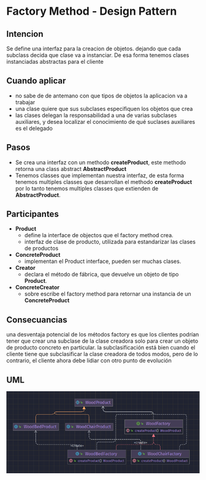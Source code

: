 # Factory Method - Design Pattern
## Intencion
Se define una interfaz para la creacion de objetos. dejando que cada subclass decida que clase va a instanciar.
De esa forma tenemos clases instanciadas abstractas para el cliente
## Cuando aplicar
* no sabe de de antemano con que tipos de objetos la aplicacion va a trabajar
* una clase quiere que sus subclases especifiquen los objetos que crea
* las clases delegan la responsabilidad a una de varias subclases auxiliares, y desea localizar el conocimiento de qué suclases auxiliares es el delegado
## Pasos
* Se crea una interfaz con un methodo **createProduct**, este methodo retorna una class abstract **AbstractProduct**
* Tenemos classes que implementan nuestra interfaz, de esta forma tenemos multiples classes que desarrollan el methodo
**createProduct** por lo tanto tenemos multiples classes que extienden de **AbstractProduct**.
## Participantes
* **Product**
  * define la interface de objectos que el factory method crea.
  * interfaz de clase de producto, utilizada para estandarizar las clases de productos
* **ConcreteProduct**
  * implementan el Product interface, pueden ser muchas clases.
* **Creator**
  * declara el método de fábrica, que devuelve un objeto de tipo **Product**.
* **ConcreteCreator**
  * sobre escribe el factory method para retornar una instancia de un **ConcreteProduct**
## Consecuancias
una desventaja potencial de los métodos factory es que los clientes podrían tener que crear una 
subclase de la clase creadora solo para crear un objeto de producto concreto en particular.
la subclasificación está bien cuando el cliente tiene que subclasificar la clase creadora de todos modos,
pero de lo contrario, el cliente ahora debe lidiar con otro punto de evolución
## UML
![](uml/factory-method.png)
